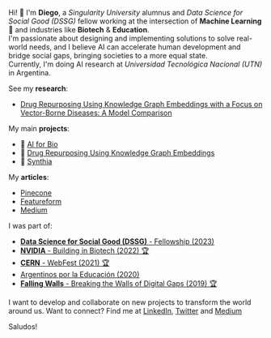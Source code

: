 Hi! 👋 I'm **Diego**, a *Singularity University* alumnus and *Data Science for Social Good (DSSG)* fellow working at the intersection of **Machine Learning** :robot: and industries like **Biotech** & **Education**.  
I'm passionate about designing and implementing solutions to solve real-world needs, and I believe AI can accelerate human development and bridge social gaps, bringing societies to a more equal state.  
Currently, I'm doing AI research at *Universidad Tecnológica Nacional (UTN)* in Argentina.

See my **research**:
- [Drug Repurposing Using Knowledge Graph Embeddings with a Focus on Vector-Borne Diseases: A Model Comparison](https://link.springer.com/chapter/10.1007/978-3-031-40942-4_8)

My main **projects**:
- 🧬 [AI for Bio](https://github.com/dlopezyse/AI-for-Bio)
- 💊 [Drug Repurposing Using Knowledge Graph Embeddings](https://github.com/dlopezyse/Drug-Repurposing-using-KGE)
- 🧠 [Synthia](https://github.com/dlopezyse/Synthia)

My **articles**:
- [Pinecone](https://www.pinecone.io/learn/)
- [Featureform](https://www.featureform.com/learn)
- [Medium](https://medium.com/@lopezyse)

I was part of:
- [**Data Science for Social Good (DSSG)** - Fellowship (2023)](https://www.youtube.com/watch?v=NOWofvaEsmk)
- [**NVIDIA** - Building in Biotech (2022) 🏆](https://www.linkedin.com/feed/update/urn:li:activity:6999470390385225728/)
- [**CERN** - WebFest (2021) 🏆](https://webfest.cern/node/345)
- [Argentinos por la Educación (2020)](https://github.com/dlopezyse/Hackathon-ArgxEdu-2020)
- [**Falling Walls** - Breaking the Walls of Digital Gaps (2019) 🏆](https://www.utn.edu.ar/es/noticias-internacionales/noticias-eventos/falling-walls-lab-argentina-ganadores)


I want to develop and collaborate on new projects to transform the world around us.
Want to connect? Find me at <a href="https://www.linkedin.com/in/lopezyse">LinkedIn</a>, <a href="https://twitter.com/lopezyse">Twitter</a> and <a href="https://lopezyse.medium.com/">Medium</a>

Saludos!





